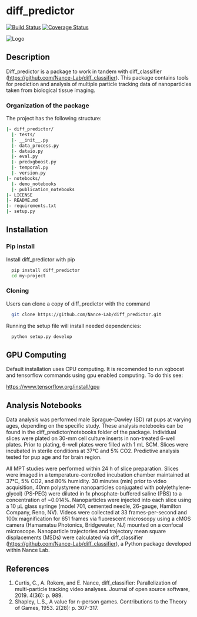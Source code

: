 
# diff_predictor

[![Build Status](https://github.com/Nance-Lab/diff_predictor/actions/workflows/ci.yml/badge.svg)](https://github.com/Nance-Lab/diff_predictor/actions/workflows/ci.yml)
[![Coverage Status](https://coveralls.io/repos/github/Nance-Lab/diff_predictor/badge.svg?branch=main)](https://coveralls.io/github/Nance-Lab/diff_predictor?branch=main)

![Logo](https://avatars0.githubusercontent.com/u/64927580?s=200&v=4)

## Description

Diff_predictor is a package to work in tandem with diff_classifier (https://github.com/Nance-Lab/diff_classifier). 
This package contains tools for prediction and analysis of multiple particle tracking data of nanoparticles taken from biological tissue imaging.

### Organization of the package
The project has the following structure:

```bash
|- diff_predictor/
  |- tests/
  |- __init__.py
  |- data_process.py
  |- dataio.py
  |- eval.py
  |- predxgboost.py
  |- temporal.py
  |- version.py
|- notebooks/
  |- demo_notebooks
  |- publication_notebooks
|- LICENSE
|- README.md
|- requirements.txt
|- setup.py
```



## Installation

### Pip install
Install diff_predictor with pip

```bash
  pip install diff_predictor
  cd my-project
```

### Cloning
Users can clone a copy of diff_predictor with the command
```bash
  git clone https://github.com/Nance-Lab/diff_predictor.git
```
Running the setup file will install needed dependencies:
```bash
  python setup.py develop
```
    
## GPU Computing
Default installation uses CPU computing. It is recomended to run xgboost and tensorflow commands using gpu enabled computing. To do this see:

https://www.tensorflow.org/install/gpu
## Analysis Notebooks
Data analysis was performed male Sprague-Dawley (SD) rat pups at varying ages, depending on the specific study. These analysis notebooks can be found in the diff_predictor/notebooks folder of the package. Individual slices were plated on 30-mm cell culture inserts in non-treated 6-well plates. Prior to plating, 6-well plates were filled with 1 mL SCM. Slices were incubated in sterile conditions at 37°C and 5% CO2. Predictive analysis tested for pup age and for brain region.

All MPT studies were performed within 24 h of slice preparation. Slices were imaged in a temperature-controlled incubation chamber maintained at 37°C, 5% CO2, and 80% humidity. 30 minutes (min) prior to video acquisition, 40nm polystyrene nanoparticles conjugated with poly(ethylene-glycol) (PS-PEG) were diluted in 1x phosphate-buffered saline (PBS) to a concentration of ~0.014%. Nanoparticles were injected into each slice using a 10 µL glass syringe (model 701, cemented needle, 26-gauge, Hamilton Company, Reno, NV). Videos were collected at 33 frames-per-second and 100x magnification for 651 frames via fluorescent microscopy using a cMOS camera (Hamamatsu Photonics, Bridgewater, NJ) mounted on a confocal microscope. Nanoparticle trajectories and trajectory mean square displacements (MSDs) were calculated via diff_classifier (https://github.com/Nance-Lab/diff_classifier), a Python package developed within Nance Lab.
## References
1. Curtis, C., A. Rokem, and E. Nance, diff_classifier: Parallelization of multi-particle tracking video analyses. Journal of open source software, 2019. 4(36): p. 989.
2. Shapley, L.S., A value for n-person games. Contributions to the Theory of Games, 1953. 2(28): p. 307-317.
